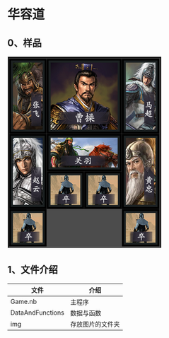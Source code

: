 # 华容道
## 0、样品
![](img/game.png)

## 1、文件介绍

|文件|介绍|
|---|---|
|Game.nb|主程序|
|DataAndFunctions|数据与函数|
|img|存放图片的文件夹|

